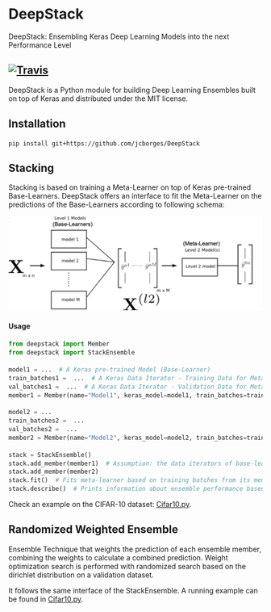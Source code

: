 # DeepStack

DeepStack: Ensembling Keras Deep Learning Models into the next Performance Level

[![Travis](https://travis-ci.com/jcborges/DeepStack.svg?branch=master)](https://travis-ci.com/jcborges/DeepStack)
---

DeepStack is a Python module for building Deep Learning Ensembles built on top of Keras and distributed under the MIT license.


## Installation
```
pip install git+https://github.com/jcborges/DeepStack
```

## Stacking
Stacking is based on training a Meta-Learner on top of Keras pre-trained Base-Learners.
DeepStack offers an interface to fit the Meta-Learner on the predictions of the Base-Learners according to following schema:

![](./Stacking.png)


#### Usage 

```python
from deepstack import Member
from deepstack import StackEnsemble

model1 = ...  # A Keras pre-trained Model (Base-Learner)
train_batches1 =  ...  # A Keras Data Iterator - Training Data for Meta-Learner
val_batches1 =  ...  # A Keras Data Iterator - Validation Data for Meta-Learner
member1 = Member(name="Model1", keras_model=model1, train_batches=train_batches1, val_batches=val_batches1)

model2 = ...  
train_batches2 =  ...  
val_batches2 =  ...  
member2 = Member(name="Model2", keras_model=model2, train_batches=train_batches2, val_batches=val_batches2)

stack = StackEnsemble()
stack.add_member(member1)  # Assumption: the data iterators of base-learners iterate over the same data and have same shape and classes.
stack.add_member(member2)
stack.fit()  # Fits meta-learner based on training batches from its members (base-learners)
stack.describe()  # Prints information about ensemble performance based on validation data
```

Check an example on the CIFAR-10 dataset: [Cifar10.py](./examples/Cifar10.py).

## Randomized Weighted Ensemble
Ensemble Technique that weights the prediction of each ensemble member, combining the weights to calculate a combined prediction.  Weight optimization search is performed with randomized search based on the dirichlet distribution on a validation dataset. 

It follows the same interface of the StackEnsemble. A running example can be found in [Cifar10.py](./examples/Cifar10.py).
